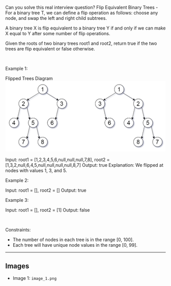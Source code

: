 Can you solve this real interview question? Flip Equivalent Binary Trees - For a binary tree T, we can define a flip operation as follows: choose any node, and swap the left and right child subtrees.

A binary tree X is flip equivalent to a binary tree Y if and only if we can make X equal to Y after some number of flip operations.

Given the roots of two binary trees root1 and root2, return true if the two trees are flip equivalent or false otherwise.

 

Example 1:

Flipped Trees Diagram ![Example 1](./image_1.png)


Input: root1 = [1,2,3,4,5,6,null,null,null,7,8], root2 = [1,3,2,null,6,4,5,null,null,null,null,8,7]
Output: true
Explanation: We flipped at nodes with values 1, 3, and 5.


Example 2:


Input: root1 = [], root2 = []
Output: true


Example 3:


Input: root1 = [], root2 = [1]
Output: false


 

Constraints:

 * The number of nodes in each tree is in the range [0, 100].
 * Each tree will have unique node values in the range [0, 99].

---

## Images

- Image 1: `image_1.png`
